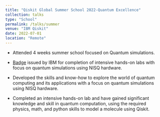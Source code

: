 ```yaml
---
title: "Qiskit Global Summer School 2022-Quantum Excellence"
collection: talks
type: "School"
permalink: /talks/summer
venue: "IBM Qiskit"
date: 2022-07-01
location: "Remote"
---
```

* Attended 4 weeks summer school focused on Quantum simulations.

* [Badge](https://www.credly.com/earner/earned/badge/3f5fbb2e-5354-477a-b288-e048f0c0d935) issued by IBM for completion of intensive hands-on labs with focus on quantum simulations using NISQ hardware.

* Developed the skills and know-how to explore the world of quantum computing and its applications with a focus on quantum simulations using NISQ hardware.

* Completed an intensive hands-on lab and have gained significant knowledge and skill in quantum computation, using the required physics, math, and python skills to model a molecule using Qiskit.


<div data-iframe-width="150" data-iframe-height="270" data-share-badge-id="3f5fbb2e-5354-477a-b288-e048f0c0d935" data-share-badge-host="https://www.credly.com"></div><script type="text/javascript" async src="//cdn.credly.com/assets/utilities/embed.js"></script>